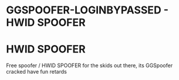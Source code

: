 # GGSPOOFER-LOGINBYPASSED - HWID SPOOFER

# HWID SPOOFER
Free spoofer / HWID SPOOFER for the skids out there, its GGSpoofer cracked have fun retards
